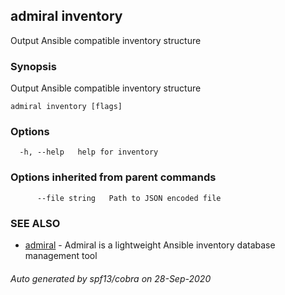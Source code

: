 ## admiral inventory

Output Ansible compatible inventory structure

### Synopsis

Output Ansible compatible inventory structure

```
admiral inventory [flags]
```

### Options

```
  -h, --help   help for inventory
```

### Options inherited from parent commands

```
      --file string   Path to JSON encoded file
```

### SEE ALSO

* [admiral](admiral.md)	 - Admiral is a lightweight Ansible inventory database management tool

###### Auto generated by spf13/cobra on 28-Sep-2020
